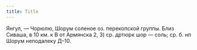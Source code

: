 ```yaml
---
title: Title
---
```


Янгул, — Чорюлю, Шорум соленое оз. перекопской группы. Близ Сиваша, в 10 км. к В
от Армянска 2, 3) ср. дртюрк шор — соль; ср. б. нп Шорум неподалеку Д–10.
